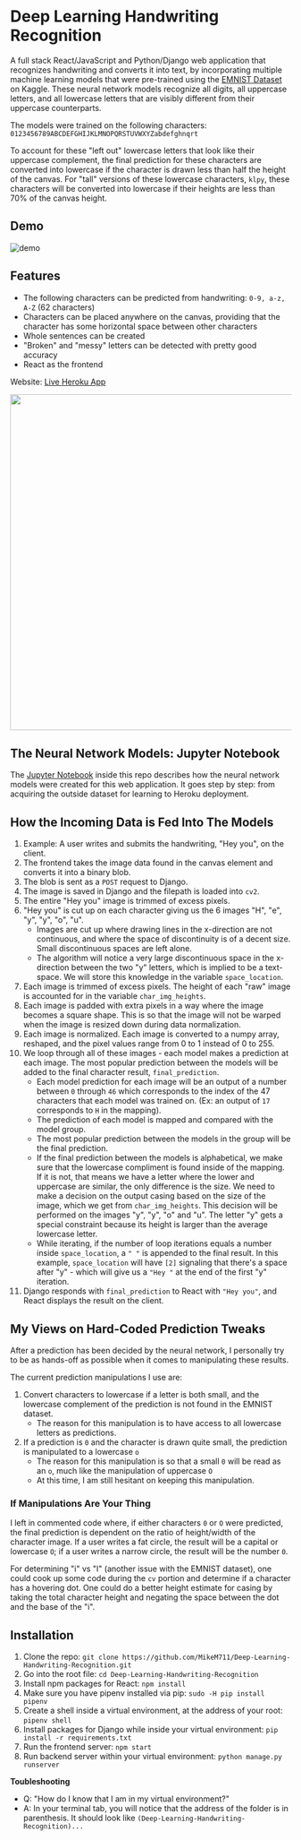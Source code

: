 # Deep Learning Handwriting Recognition

A full stack React/JavaScript and Python/Django web application that recognizes handwriting and converts it into text, by incorporating multiple machine learning models that were pre-trained using the [EMNIST Dataset](https://www.kaggle.com/crawford/emnist) on Kaggle. These neural network models recognize all digits, all uppercase letters, and all lowercase letters that are visibly different from their uppercase counterparts. 

The models were trained on the following characters: `0123456789ABCDEFGHIJKLMNOPQRSTUVWXYZabdefghnqrt`

To account for these "left out" lowercase letters that look like their uppercase complement, the final prediction for these characters are converted into lowercase if the character is drawn less than half the height of the canvas. For "tall" versions of these lowercase characters, `klpy`, these characters will be converted into lowercase if their heights are less than 70% of the canvas height.

## Demo

![demo](https://raw.githubusercontent.com/MikeM711/Deep-Learning-Handwriting-Recognition/master/data/hey-there-prediction.gif)


## Features
- The following characters can be predicted from handwriting: `0-9, a-z, A-Z` (62 characters)
- Characters can be placed anywhere on the canvas, providing that the character has some horizontal space between other characters
- Whole sentences can be created
- "Broken" and "messy" letters can be detected with pretty good accuracy
- React as the frontend

Website: [Live Heroku App](https://handwriting-recognition-py-js.herokuapp.com/)

<img width=600px src="https://raw.githubusercontent.com/MikeM711/Deep-Learning-Handwriting-Recognition/master/data/screenshot.png"/>

## The Neural Network Models: Jupyter Notebook

The [Jupyter Notebook](https://github.com/MikeM711/Deep-Learning-Handwriting-Recognition/blob/master/data/Jupyter%20Notebook/Handwriting%20Recognition.ipynb) inside this repo describes how the neural network models were created for this web application. It goes step by step: from acquiring the outside dataset for learning to Heroku deployment.

## How the Incoming Data is Fed Into The Models
1. Example: A user writes and submits the handwriting, "Hey you", on the client.
2. The frontend takes the image data found in the canvas element and converts it into a binary blob.
3. The blob is sent as a `POST` request to Django.
4. The image is saved in Django and the filepath is loaded into `cv2`.
5. The entire "Hey you" image is trimmed of excess pixels.
6. "Hey you" is cut up on each character giving us the 6 images "H", "e", "y", "y", "o", "u".
   * Images are cut up where drawing lines in the x-direction are not continuous, and where the space of discontinuity is of a decent size. Small discontinuous spaces are left alone.
   * The algorithm will notice a very large discontinuous space in the x-direction between the two "y" letters, which is implied to be a text-space. We will store this knowledge in the variable `space_location`.
7. Each image is trimmed of excess pixels. The height of each "raw" image is accounted for in the variable `char_img_heights`.
8. Each image is padded with extra pixels in a way where the image becomes a square shape. This is so that the image will not be warped when the image is resized down during data normalization.
9. Each image is normalized. Each image is converted to a numpy array, reshaped, and the pixel values range from 0 to 1 instead of 0 to 255.
10. We loop through all of these images - each model makes a prediction at each image. The most popular prediction between the models will be added to the final character result, `final_prediction`.
    * Each model prediction for each image will be an output of a number between `0` through `46` which corresponds to the index of the 47 characters that each model was trained on. (Ex: an output of `17` corresponds to `H` in the mapping).
    * The prediction of each model is mapped and compared with the model group.
    * The most popular prediction between the models in the group will be the final prediction.
    * If the final prediction between the models is alphabetical, we make sure that the lowercase compliment is found inside of the mapping. If it is not, that means we have a letter where the lower and uppercase are similar, the only difference is the size. We need to make a decision on the output casing based on the size of the image, which we get from `char_img_heights`. This decision will be performed on the images "y", "y", "o" and "u". The letter "y" gets a special constraint because its height is larger than the average lowercase letter.
    * While iterating, if the number of loop iterations equals a number inside `space_location`, a `" "` is appended to the final result. In this example, `space_location` will have `[2]` signaling that there's a space after "y" - which will give us a `"Hey "` at the end of the first "y" iteration.
11. Django responds with `final_prediction` to React with `"Hey you"`, and React displays the result on the client.

## My Views on Hard-Coded Prediction Tweaks

After a prediction has been decided by the neural network, I personally try to be as hands-off as possible when it comes to manipulating these results.

The current prediction manipulations I use are:

1. Convert characters to lowercase if a letter is both small, and the lowercase complement of the prediction is not found in the EMNIST dataset.
    * The reason for this manipulation is to have access to all lowercase letters as predictions.
2. If a prediction is `0` and the character is drawn quite small, the prediction is manipulated to a lowercase `o`
    * The reason for this manipulation is so that a small `0` will be read as an `o`, much like the manipulation of uppercase `O`
    * At this time, I am still hesitant on keeping this manipulation.

### If Manipulations Are Your Thing

I left in commented code where, if either characters `0` or `O` were predicted, the final prediction is dependent on the ratio of height/width of the character image. If a user writes a fat circle, the result will be a capital or lowercase `O`; if a user writes a narrow circle, the result will be the number `0`.

For determining "i" vs "I" (another issue with the EMNIST dataset), one could cook up some code during the `cv` portion and determine if a character has a hovering dot. One could do a better height estimate for casing by taking the total character height and negating the space between the dot and the base of the "i". 

## Installation

1. Clone the repo: `git clone https://github.com/MikeM711/Deep-Learning-Handwriting-Recognition.git`
2. Go into the root file: `cd Deep-Learning-Handwriting-Recognition`
3. Install npm packages for React: `npm install`
4. Make sure you have pipenv installed via pip: `sudo -H pip install pipenv`
5. Create a shell inside a virtual environment, at the address of your root: `pipenv shell`
6. Install packages for Django while inside your virtual environment: `pip install -r requirements.txt`
7. Run the frontend server: `npm start`
8. Run backend server within your virtual environment: `python manage.py runserver`

**Toubleshooting**
- Q: "How do I know that I am in my virtual environment?"
- A: In your terminal tab, you will notice that the address of the folder is in parenthesis. It should look like `(Deep-Learning-Handwriting-Recognition)...`